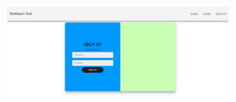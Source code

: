 <!DOCTYPE html>
<html lang="en">
<head>
    <meta charset="UTF-8">
    <meta http-equiv="X-UA-Compatible" content="IE=edge">
    <meta name="viewport" content="width=device-width, initial-scale=1.0">
    <title>Document</title>
</head>
<body>
    <img src="https://github.com/shubham76201/Task/blob/master/images/signin.PNG?raw=true" alt="Signin" srcset="">
</body>
</html>



